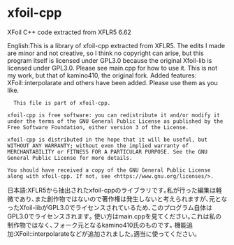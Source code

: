 # xfoil-cpp
 XFoil C++ code extracted from XFLR5 6.62

English:This is a library of xfoil-cpp extracted from XFLR5. The edits I made are minor and not creative, so I think no copyright can arise, but this program itself is licensed under GPL3.0 because the original Xfoil-lib is licensed under GPL3.0.
    Please see main.cpp for how to use it. This is not my work, but that of kamino410, the original fork.
    Added features: XFoil::interpolarate and others have been added. Please use them as you like.

      This file is part of xfoil-cpp.

    xfoil-cpp is free software: you can redistribute it and/or modify it under the terms of the GNU General Public License as published by the Free Software Foundation, either version 3 of the License.

    xfoil-cpp is distributed in the hope that it will be useful, but WITHOUT ANY WARRANTY; without even the implied warranty of MERCHANTABILITY or FITNESS FOR A PARTICULAR PURPOSE. See the GNU General Public License for more details.

    You should have received a copy of the GNU General Public License along with xfoil-cpp. If not, see <https://www.gnu.org/licenses/>. 

   日本語:XFLR5から抽出されたxfoil-cppのライブラリです｡私が行った編集は軽微であり､また創作物ではないので著作権は発生しないと考えられますが､元となったXfoil-libがGPL3.0でライセンスされているため､このプログラム自体はGPL3.0でライセンスされます｡
   使い方はmain.cppを見てください｡これは私の制作物ではなく､フォーク元となるkamino410氏のものです｡
   機能追加:XFoil::interpolarateなどが追加されました｡適当に使ってください｡
